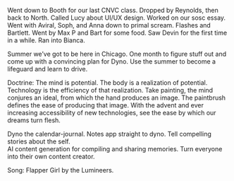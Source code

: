 Went down to Booth for our last CNVC class. Dropped by Reynolds, then back to North. Called Lucy about UI/UX design. Worked on our sosc essay. Went with Aviral, Soph, and Anna down to primal scream. Flashes and Bartlett. Went by Max P and Bart for some food. Saw Devin for the first time in a while. Ran into Bianca. 

Summer we’ve got to be here in Chicago. One month to figure stuff out and come up with a convincing plan for Dyno. Use the summer to become a lifeguard and learn to drive.

Doctrine: The mind is potential. The body is a realization of potential. Technology is the efficiency of that realization. Take painting, the mind conjures an ideal, from which the hand produces an image. The paintbrush defines the ease of producing that image. With the advent and ever increasing accessibility of new technologies, see the ease by which our dreams turn flesh. 

Dyno the calendar-journal. Notes app straight to dyno. Tell compelling stories about the self.  
AI content generation for compiling and sharing memories. Turn everyone into their own content creator. 

Song: Flapper Girl by the Lumineers.